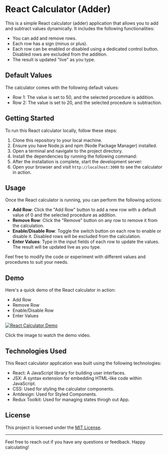 # React Calculator (Adder)

This is a simple React calculator (adder) application that allows you to add and subtract values dynamically. It includes the following functionalities:

- You can add and remove rows.
- Each row has a sign (minus or plus).
- Each row can be enabled or disabled using a dedicated control button. Disabled rows are excluded from the addition.
- The result is updated "live" as you type.

## Default Values

The calculator comes with the following default values:

- Row 1: The value is set to 50, and the selected procedure is addition.
- Row 2: The value is set to 20, and the selected procedure is subtraction.

## Getting Started

To run this React calculator locally, follow these steps:

1. Clone this repository to your local machine.
2. Ensure you have Node.js and npm (Node Package Manager) installed.
3. Open a terminal and navigate to the project directory.
4. Install the dependencies by running the following command:
5. After the installation is complete, start the development server:
6. Open your browser and visit `http://localhost:3000` to see the calculator in action.

## Usage

Once the React calculator is running, you can perform the following actions:

- **Add Row**: Click the "Add Row" button to add a new row with a default value of 0 and the selected procedure as addition.
- **Remove Row**: Click the "Remove" button on any row to remove it from the calculation.
- **Enable/Disable Row**: Toggle the switch button on each row to enable or disable it. Disabled rows will be excluded from the calculation.
- **Enter Values**: Type in the input fields of each row to update the values. The result will be updated live as you type.

Feel free to modify the code or experiment with different values and procedures to suit your needs.
## Demo

Here's a quick demo of the React calculator in action:

- Add Row
- Remove Row
- Enable/Disable Row
- Enter Values

[![React Calculator Demo](demo.gif)](https://example.com)

Click the image to watch the demo video.

## Technologies Used

This React calculator application was built using the following technologies:

- React: A JavaScript library for building user interfaces.
- JSX: A syntax extension for embedding HTML-like code within JavaScript.
- CSS: Used for styling the calculator components.
- Antdesign: Used for Styled Components.
- Redux Toolkit: Used for managing states throgh out App.

## License

This project is licensed under the [MIT License](LICENSE).

---

Feel free to reach out if you have any questions or feedback. Happy calculating!